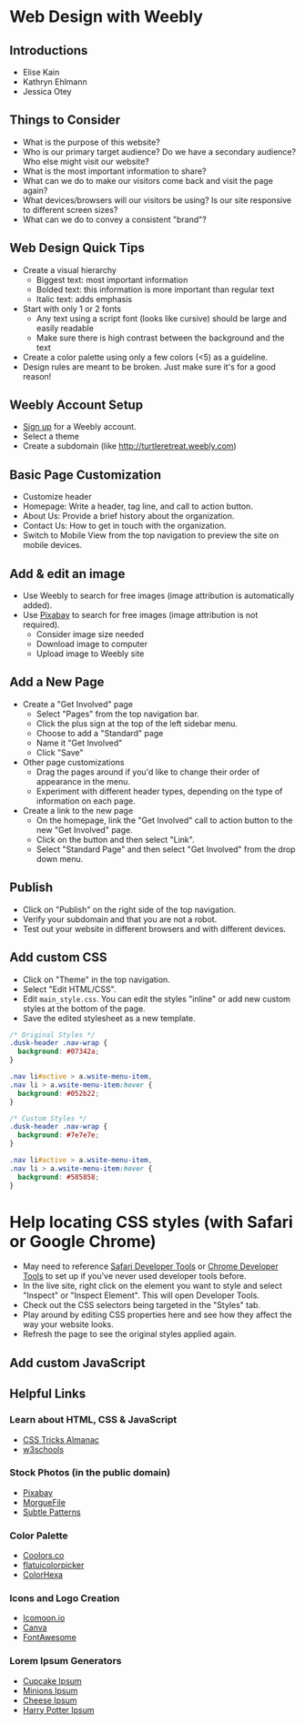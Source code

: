 # Web Design with Weebly

## Introductions
- Elise Kain
- Kathryn Ehlmann
- Jessica Otey

## Things to Consider
- What is the purpose of this website?
- Who is our primary target audience? Do we have a secondary audience? Who else might visit our website?
- What is the most important information to share?
- What can we do to make our visitors come back and visit the page again?
- What devices/browsers will our visitors be using? Is our site responsive to different screen sizes?
- What can we do to convey a consistent "brand"?

## Web Design Quick Tips
- Create a visual hierarchy
  - Biggest text: most important information
  - Bolded text: this information is more important than regular text
  - Italic text: adds emphasis
- Start with only 1 or 2 fonts
  - Any text using a script font (looks like cursive) should be large and easily readable
  - Make sure there is high contrast between the background and the text
- Create a color palette using only a few colors (&lt;5) as a guideline.
- Design rules are meant to be broken. Just make sure it's for a good reason!

## Weebly Account Setup
- [Sign up](http://www.weebly.com/signup) for a Weebly account.
- Select a theme
- Create a subdomain (like http://turtleretreat.weebly.com)

## Basic Page Customization
- Customize header
- Homepage: Write a header, tag line, and call to action button.
- About Us: Provide a brief history about the organization.
- Contact Us: How to get in touch with the organization.
- Switch to Mobile View from the top navigation to preview the site on mobile devices.

## Add &amp; edit an image
- Use Weebly to search for free images (image attribution is automatically added).
- Use [Pixabay](https://pixabay.com/) to search for free images (image attribution is not required).
  - Consider image size needed
  - Download image to computer
  - Upload image to Weebly site

## Add a New Page
- Create a "Get Involved" page
  - Select "Pages" from the top navigation bar.
  - Click the plus sign at the top of the left sidebar menu.
  - Choose to add a "Standard" page
  - Name it "Get Involved"
  - Click "Save"
- Other page customizations
  - Drag the pages around if you'd like to change their order of appearance in the menu.
  - Experiment with different header types, depending on the type of information on each page.
- Create a link to the new page
  - On the homepage, link the "Get Involved" call to action button to the new "Get Involved" page.
  - Click on the button and then select "Link".
  - Select "Standard Page" and then select "Get Involved" from the drop down menu.

## Publish
- Click on "Publish" on the right side of the top navigation.
- Verify your subdomain and that you are not a robot.
- Test out your website in different browsers and with different devices.

## Add custom CSS
- Click on "Theme" in the top navigation.
- Select "Edit HTML/CSS".
- Edit `main_style.css`. You can edit the styles "inline" or add new custom styles at the bottom of the page.
- Save the edited stylesheet as a new template.

```css
/* Original Styles */
.dusk-header .nav-wrap {
  background: #07342a;
}

.nav li#active > a.wsite-menu-item,
.nav li > a.wsite-menu-item:hover {
  background: #052b22;
}

/* Custom Styles */
.dusk-header .nav-wrap {
  background: #7e7e7e;
}

.nav li#active > a.wsite-menu-item,
.nav li > a.wsite-menu-item:hover {
  background: #585858;
}
```

# Help locating CSS styles (with Safari or Google Chrome)
- May need to reference [Safari Developer Tools](http://debugbrowser.com/#safari) or [Chrome Developer Tools](http://debugbrowser.com/#chrome) to set up if you've never used developer tools before.
- In the live site, right click on the element you want to style and select "Inspect" or "Inspect Element". This will open Developer Tools.
- Check out the CSS selectors being targeted in the "Styles" tab.
- Play around by editing CSS properties here and see how they affect the way your website looks.
- Refresh the page to see the original styles applied again.

## Add custom JavaScript

## Helpful Links

### Learn about HTML, CSS &amp; JavaScript
- [CSS Tricks Almanac](https://css-tricks.com/almanac/)
- [w3schools](http://www.w3schools.com/)

### Stock Photos (in the public domain)
- [Pixabay](https://pixabay.com/)
- [MorgueFile](http://www.morguefile.com/)
- [Subtle Patterns](http://subtlepatterns.com/)

### Color Palette
- [Coolors.co](https://coolors.co/app)
- [flatuicolorpicker](http://www.flatuicolorpicker.com/)
- [ColorHexa](http://www.colorhexa.com/)

### Icons and Logo Creation
- [Icomoon.io](https://icomoon.io/app/#/select)
- [Canva](https://www.canva.com/)
- [FontAwesome](https://fortawesome.github.io/Font-Awesome/)

### Lorem Ipsum Generators
- [Cupcake Ipsum](http://www.cupcakeipsum.com/)
- [Minions Ipsum](http://www.minionsipsum.com/)
- [Cheese Ipsum](http://www.cheeseipsum.co.uk/)
- [Harry Potter Ipsum](http://www.christinachern.com/hpipsum/)
